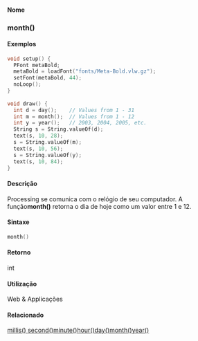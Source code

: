 
#### Nome
### month()

#### Exemplos

```pde
void setup() { 
  PFont metaBold; 
  metaBold = loadFont("fonts/Meta-Bold.vlw.gz"); 
  setFont(metaBold, 44); 
  noLoop(); 
} 
 
void draw() { 
  int d = day();    // Values from 1 - 31 
  int m = month();  // Values from 1 - 12 
  int y = year();   // 2003, 2004, 2005, etc. 
  String s = String.valueOf(d); 
  text(s, 10, 28); 
  s = String.valueOf(m); 
  text(s, 10, 56); 
  s = String.valueOf(y); 
  text(s, 10, 84); 
} 

```

#### Descrição
Processing se comunica com o relógio de seu computador. A função**month()** retorna o dia de hoje como um valor entre 1 e 12.

#### Sintaxe
```pde
month()

```

#### Retorno

	
int

#### Utilização

	
Web & Applicações

#### Relacionado
[millis() ](millis_)[second()](second_)[minute()](minute_)[hour()](hour_)[day()](day_)[month()](month_)[year()](year_)

